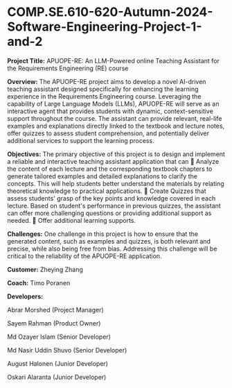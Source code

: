 # COMP.SE.610-620-Autumn-2024-Software-Engineering-Project-1-and-2
**Project Title:**
APUOPE-RE: An LLM-Powered online Teaching Assistant for the Requirements Engineering (RE) course

**Overview:**
The APUOPE-RE project aims to develop a novel AI-driven teaching assistant designed specifically for enhancing the learning experience in the Requirements Engineering course. Leveraging the capability of Large Language Models (LLMs), APUOPE-RE will serve as an interactive agent that provides students with dynamic, context-sensitive support throughout the course. The assistant can provide relevant, real-life examples and explanations directly linked to the textbook and lecture notes, offer quizzes to assess student comprehension, and potentially deliver additional services to support the learning process.

**Objectives:**
The primary objective of this project is to design and implement a reliable and interactive teaching assistant application that can
 Analyze the content of each lecture and the corresponding textbook chapters to generate tailored examples and detailed explanations to clarify the concepts. This will help students better understand the materials by relating theoretical knowledge to practical applications.
 Create Quizzes that assess students' grasp of the key points and knowledge covered in each lecture. Based on student's performance in previous quizzes, the assistant can offer more challenging questions or providing additional support as needed.
 Offer additional learning supports.

**Challenges:**
One challenge in this project is how to ensure that the generated content, such as examples and quizzes, is both relevant and precise, while also being free from bias. Addressing this challenge will be critical to the reliability of the APUOPE-RE application.

**Customer:**
Zheying Zhang

**Coach:**
Timo Poranen

**Developers:**

Abrar Morshed (Project Manager)

Sayem Rahman (Product Owner)

Md Ozayer Islam (Senior Developer)

Md Nasir Uddin Shuvo (Senior Developer)

August Halonen (Junior Developer)

Oskari Alaranta (Junior Developer)

